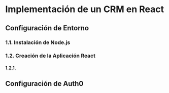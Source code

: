 # Implementación de un CRM en React
## Configuración de Entorno
### 1.1. Instalación de Node.js
### 1.2. Creación de la Aplicación React
#### 1.2.1.
## Configuración de Auth0
